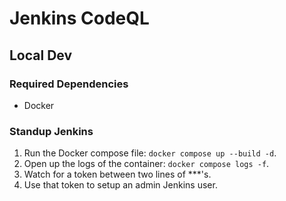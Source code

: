 # Jenkins CodeQL

## Local Dev

### Required Dependencies
- Docker

### Standup Jenkins
1. Run the Docker compose file: `docker compose up --build -d`.
2. Open up the logs of the container: `docker compose logs -f`.
3. Watch for a token between two lines of ***'s.
4. Use that token to setup an admin Jenkins user.